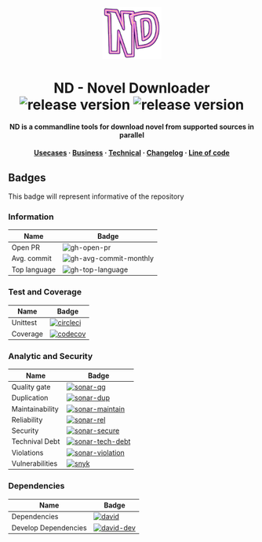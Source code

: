 <p align="center">
  <img src="./docs/assets/icon.png" width="120px">
</p>

<!-- Title -->
<h1 align="center">
  ND - Novel Downloader

  <img alt="release version" src="https://img.shields.io/github/v/release/kamontat/nd?label=release&include_prereleases&logo=github&logoColor=white&sort=semver&style=flat-square">

  <img alt="release version" src="https://img.shields.io/github/release-date-pre/kamontat/nd?label=date&logo=github&logoColor=white&style=flat-square">
</h1>

<!-- description -->
<p align="center">
  <strong>ND is a commandline tools for download novel from supported sources in parallel</strong>
</p>

<!-- Internal link -->
<h4 align="center">
  <a href="docs/Usecases.md">Usecases</a>
  <span> · </span>
  <a href="docs/Business.md">Business</a>
  <span> · </span>
  <a href="docs/Technical.md">Technical</a>
  <span> · </span>
  <a href="docs/reports/CHANGELOG.md">Changelog</a>
  <span> · </span>
  <a href="docs/reports/loc">Line of code</a>
</h4>

## Badges

This badge will represent informative of the repository

### Information

| Name         | Badge                                           |
| ------------ | ----------------------------------------------- |
| Open PR      | ![gh-open-pr][gh-open-pr]                       |
| Avg. commit  | ![gh-avg-commit-monthly][gh-avg-commit-monthly] |
| Top language | ![gh-top-language][gh-top-language]             |

### Test and Coverage

| Name     | Badge                                        |
| -------- | -------------------------------------------- |
| Unittest | [![circleci][circleci-badge]][circleci-link] |
| Coverage | [![codecov][codecov-badge]][codecov-link]    |

### Analytic and Security

| Name            | Badge                                                             |
| --------------- | ----------------------------------------------------------------- |
| Quality gate    | [![sonar-qg][sonar-qg-badge]][sonar-link]                         |
| Duplication     | [![sonar-dup][sonar-dup-badge]][sonar-dup-link]                   |
| Maintainability | [![sonar-maintain][sonar-maintain-badge]][sonar-maintain-link]    |
| Reliability     | [![sonar-rel][sonar-rel-badge]][sonar-rel-link]                   |
| Security        | [![sonar-secure][sonar-secure-badge]][sonar-secure-link]          |
| Technival Debt  | [![sonar-tech-debt][sonar-tech-debt-badge]][sonar-tech-debt-link] |
| Violations      | [![sonar-violation][sonar-violation-badge]][sonar-link]           |
| Vulnerabilities | [![snyk][snyk-badge]][snyk-link]                                  |

### Dependencies

| Name                 | Badge                                           |
| -------------------- | ----------------------------------------------- |
| Dependencies         | [![david][david-badge]][david-link]             |
| Develop Dependencies | [![david-dev][david-dev-badge]][david-dev-link] |

[gh-last-commit-badge]: https://img.shields.io/github/last-commit/kamontat/nd/master?label=latest&logo=github&logoColor=white&style=flat-square
[gh-avg-commit-monthly]: https://img.shields.io/github/commit-activity/m/kamontat/nd?label=activity&logo=github&logoColor=white&style=flat-square
[gh-top-language]: https://img.shields.io/github/languages/top/kamontat/nd?logo=github&logoColor=white&style=flat-square
[gh-open-pr]: https://img.shields.io/github/issues-pr/kamontat/nd?logo=github&logoColor=white&style=flat-square
[circleci-badge]: https://img.shields.io/circleci/build/github/kamontat/nd?logo=circleci&logoColor=white&style=flat-square
[circleci-link]: https://circleci.com/gh/kamontat/workflows/nd
[codecov-badge]: https://img.shields.io/codecov/c/github/kamontat/nd?logo=codecov&logoColor=white&style=flat-square
[codecov-link]: https://codecov.io/gh/kamontat/nd
[snyk-badge]: https://img.shields.io/snyk/vulnerabilities/github/kamontat/nd?logo=snyk&logoColor=white&style=flat-square
[snyk-link]: https://app.snyk.io/org/kamontat/project/a5bcf3c4-23ce-43c3-8afe-b63b690252f2
[david-badge]: https://img.shields.io/david/kamontat/nd?style=flat-square
[david-link]: https://david-dm.org/kamontat/nd
[david-dev-badge]: https://img.shields.io/david/dev/kamontat/nd?style=flat-square
[david-dev-link]: https://david-dm.org/kamontat/nd?type=dev
[sonar-qg-badge]: https://sonarcloud.io/api/project_badges/measure?project=kamontat_nd&metric=alert_status
[sonar-link]: https://sonarcloud.io/dashboard?id=kamontat_nd
[sonar-dup-badge]: https://sonarcloud.io/api/project_badges/measure?project=kamontat_nd&metric=duplicated_lines_density
[sonar-dup-link]: https://sonarcloud.io/component_measures?id=kamontat_nd&metric=Duplications&view=list
[sonar-maintain-badge]: https://sonarcloud.io/api/project_badges/measure?project=kamontat_nd&metric=sqale_rating
[sonar-maintain-link]: https://sonarcloud.io/component_measures?id=kamontat_nd&metric=Maintainability&view=list
[sonar-rel-badge]: https://sonarcloud.io/api/project_badges/measure?project=kamontat_nd&metric=reliability_rating
[sonar-rel-link]: https://sonarcloud.io/component_measures?id=kamontat_nd&metric=Reliability&view=list
[sonar-secure-badge]: https://sonarcloud.io/api/project_badges/measure?project=kamontat_nd&metric=security_rating
[sonar-secure-link]: https://sonarcloud.io/component_measures?id=kamontat_nd&metric=Security&view=list
[sonar-tech-debt-badge]: https://sonarcloud.io/api/project_badges/measure?project=kamontat_nd&metric=sqale_index
[sonar-tech-debt-link]: https://sonarcloud.io/component_measures?id=kamontat_nd&metric=sqale_index&view=list
[sonar-violation-badge]: https://img.shields.io/sonar/violations/kamontat_nd?format=long&server=https%3A%2F%2Fsonarcloud.io&style=flat-square
